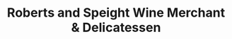 ---
title: "Roberts and Speight Wine Merchant & Delicatessen"
url: /beverley/roberts-and-speight-wine-merchant-and-delicatessen/
shop: deli
---